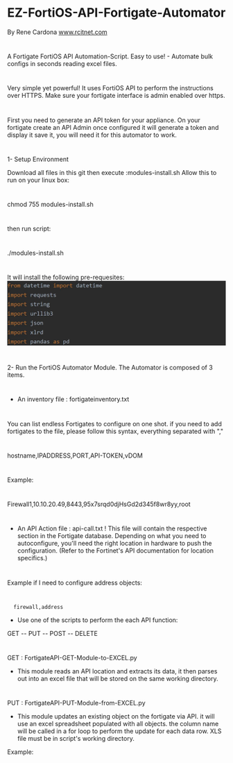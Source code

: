 # EZ-FortiOS-API-Fortigate-Automator
By Rene Cardona www.rcitnet.com
#
A Fortigate FortiOS API Automation-Script. 
Easy to use! - Automate bulk configs in seconds reading excel files.
#
Very simple yet powerful! It uses FortiOS API to perform the instructions
over HTTPS. Make sure your fortigate interface is admin enabled over https.
#
First you need to generate an API token for your appliance.
On your fortigate create an API Admin
once configured it will generate a token and display it
save it, you will need it for this automator to work.

#
1- Setup Environment

Download all files in this git then execute :modules-install.sh
 Allow this to run on your linux box:
 #
   chmod 755 modules-install.sh
 #
 then run script:
#
 ./modules-install.sh
#
It will install the following pre-requesites:
![Modules](/images/API-Modules-FortiOS-1.JPG)
#
2- Run the FortiOS Automator Module.
The Automator is composed of 3 items.
#
- An inventory file : fortigateinventory.txt
#
 You can list endless Fortigates to configure
 on one shot.
 if you need to add fortigates to the file,
 please follow this syntax, everything separated with ","
 #
 hostname,IPADDRESS,PORT,API-TOKEN,vDOM
#
 Example:
 #
 Firewall1,10.10.20.49,8443,95x7srqd0djHsGd2d345f8wr8yy,root
 #
- An API Action file : api-call.txt
!
This file will contain the respective section in the Fortigate
database. Depending on what you need to autoconfigure, you'll
need the right location in hardware to push the configuration.
(Refer to the Fortinet's API documentation for location specifics.)

#
Example if I need to configure address objects:
#
      firewall,address

- Use one of the scripts to perform the each API function:

GET -- PUT -- POST -- DELETE
#
GET :  FortigateAPI-GET-Module-to-EXCEL.py

- This module reads an API location and extracts its data, it then
parses out into an excel file that will be stored on the same working directory.
#
PUT : FortigateAPI-PUT-Module-from-EXCEL.py

- This module updates an existing object on the fortigate via API.
it will use an excel spreadsheet populated with all objects.
the column name will be called in a for loop to perform the update
for each data row. XLS file must be in script's working directory.




Example:






